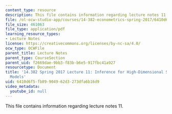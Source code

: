 ```yaml
---
content_type: resource
description: This file contains information regarding lecture notes 11.
file: /ol-ocw-studio-app/courses/14-382-econometrics-spring-2017/6410d6f5fb89904962d3273dfa6b16d9_MIT14_382S17_lec11.pdf
file_size: 461063
file_type: application/pdf
learning_resource_types:
- Lecture Notes
license: https://creativecommons.org/licenses/by-nc-sa/4.0/
ocw_type: OCWFile
parent_title: Lecture Notes
parent_type: CourseSection
parent_uid: f2669dae-9bb3-f83b-b6e5-917fbc41a927
resourcetype: Document
title: '14.382 Spring 2017 Lecture 11: Inference for High-Dimensional Sparse Econometric
  Models'
uid: 6410d6f5-fb89-9049-62d3-273dfa6b16d9
video_metadata:
  youtube_id: null
---
```

This file contains information regarding lecture notes 11.